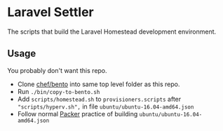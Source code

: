 # Laravel Settler

The scripts that build the Laravel Homestead development environment.

## Usage

You probably don't want this repo.

* Clone [chef/bento](https://github.com/chef/bento) into same top level folder as this repo.
* Run `./bin/copy-to-bento.sh`
* Add `scripts/homestead.sh` to `provisioners.scripts` after `"scripts/hyperv.sh",` in file `ubuntu/ubuntu-16.04-amd64.json`
* Follow normal [Packer](https://www.packer.io/) practice of building `ubuntu/ubuntu-16.04-amd64.json`
